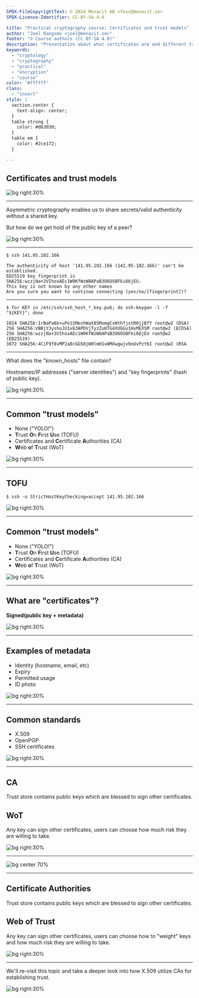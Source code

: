 ```yaml
---
SPDX-FileCopyrightText: © 2024 Menacit AB <foss@menacit.se>
SPDX-License-Identifier: CC-BY-SA-4.0

title: "Practical cryptography course: Certificates and trust models"
author: "Joel Rangsmo <joel@menacit.se>"
footer: "© Course authors (CC BY-SA 4.0)"
description: "Presentation about what certificates are and different trust models"
keywords:
  - "cryptology"
  - "cryptography"
  - "practical"
  - "encryption"
  - "course"
color: "#ffffff"
class:
  - "invert"
style: |
  section.center {
    text-align: center;
  }
  table strong {
    color: #d63030;
  }
  table em {
    color: #2ce172;
  }

---
```

<!-- _footer: "%ATTRIBUTION_PREFIX% William Warby (CC BY 2.0)" -->
## Certificates and trust models

![bg right:30%](images/20-dummy.jpg)

---
<!-- _footer: "%ATTRIBUTION_PREFIX% William Warby (CC BY 2.0)" -->
Asymmetric cryptography enables us
to share secrets/valid authenticity
without a shared key.  

But how do we get hold of the
public key of a peer?

![bg right:30%](images/20-dummy.jpg)

---
```
$ ssh 141.95.102.166

The authenticity of host '141.95.102.166 (141.95.102.166)' can't be established.
ED25519 key fingerprint is SHA256:wzzjNa+3VIhoxAEc1W9KfWzW8APaB3O6OSBFki66jEU.
This key is not known by any other names
Are you sure you want to continue connecting (yes/no/[fingerprint])?
```

---
```
$ for KEY in /etc/ssh/ssh_host_*_key.pub; do ssh-keygen -l -f "${KEY}"; done

1024 SHA256:IrBaPa6k+uPe1SMeshWaX8SMomgCxWthfjxtR0jjBfY root@w2 (DSA)
256 SHA256:VBBjYJyshoJU1x63APDVjTyzZu8TG4XUGGu1HxMEXSM root@w2 (ECDSA)
256 SHA256:wzzjNa+3VIhoxAEc1W9KfWzW8APaB3O6OSBFki66jEU root@w2 (ED25519)
3072 SHA256:4CiF9f8vMP2a8cGG5OjW0lmH1xWMXwgwjx9oUvPzYbI root@w2 (RSA
```

---
<!-- _footer: "%ATTRIBUTION_PREFIX% William Warby (CC BY 2.0)" -->
What does the "known\_hosts" file contain?  
  
Hostnames/IP addresses ("server identities")
and "key fingerprints" (hash of public key).

![bg right:30%](images/20-dummy.jpg)

---
<!-- _footer: "%ATTRIBUTION_PREFIX% William Warby (CC BY 2.0)" -->
## Common "trust models"
- None ("YOLO!")
- **T**rust **O**n **F**irst **U**se (TOFU)
- Certificates and **C**ertificate **A**uthorities (CA)
- **W**eb **o**f **T**rust (WoT)

![bg right:30%](images/20-dummy.jpg)

---
<!-- _footer: "%ATTRIBUTION_PREFIX% William Warby (CC BY 2.0)" -->
## TOFU
```
$ ssh -o StrictHostKeyChecking=accept 141.95.102.166
```

![bg right:30%](images/20-dummy.jpg)

---
<!-- _footer: "%ATTRIBUTION_PREFIX% William Warby (CC BY 2.0)" -->
## Common "trust models"
- None ("YOLO!")
- **T**rust **O**n **F**irst **U**se (TOFU)
- Certificates and **C**ertificate **A**uthorities (CA)
- **W**eb **o**f **T**rust (WoT)

![bg right:30%](images/20-dummy.jpg)

---
<!-- _footer: "%ATTRIBUTION_PREFIX% William Warby (CC BY 2.0)" -->
## What are "certificates"?
**Signed(public key + metadata)**

![bg right:30%](images/20-dummy.jpg)

---
<!-- _footer: "%ATTRIBUTION_PREFIX% William Warby (CC BY 2.0)" -->
## Examples of metadata
- Identity (hostname, email, etc)
- Expiry
- Permitted usage
- ID photo

![bg right:30%](images/20-dummy.jpg)

---
<!-- _footer: "%ATTRIBUTION_PREFIX% William Warby (CC BY 2.0)" -->
## Common standards
- X.509
- OpenPGP
- SSH certificates

![bg right:30%](images/20-dummy.jpg)

---
<!-- _footer: "%ATTRIBUTION_PREFIX% William Warby (CC BY 2.0)" -->
## CA
Trust store contains public keys which are blessed to sign other certificates.

## WoT
Any key can sign other certificates, users can choose how much risk they are willing to take.

![bg right:30%](images/20-dummy.jpg)

---
![bg center 70%](images/20-cert_store.png)

---
<!-- _footer: "%ATTRIBUTION_PREFIX% William Warby (CC BY 2.0)" -->
## Certificate Authorities
Trust store contains public keys which are
blessed to sign other certificates.

## Web of Trust
Any key can sign other certificates,
users can choose how to "weight" keys
and how much risk they are willing to take.

![bg right:30%](images/20-dummy.jpg)

---
<!-- _footer: "%ATTRIBUTION_PREFIX% William Warby (CC BY 2.0)" -->
We'll re-visit this topic and
take a deeper look into how X.509
utilize CAs for establishing trust.

![bg right:30%](images/20-dummy.jpg)
